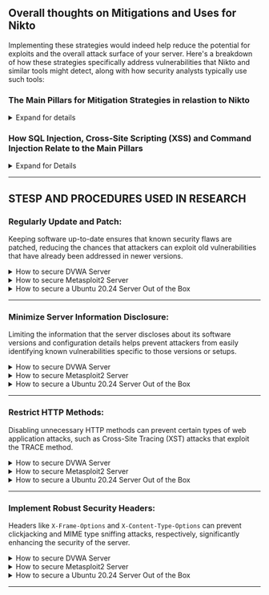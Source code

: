 ## Overall thoughts on Mitigations and Uses for Nikto

Implementing these strategies would indeed help reduce the potential for exploits and the overall attack surface of your server. Here's a breakdown of how these strategies specifically address vulnerabilities that Nikto and similar tools might detect, along with how security analysts typically use such tools:

### The Main Pillars for Mitigation Strategies in relastion to **Nikto**

<details>
  <summary>Expand for details</summary>

1. **Regularly Update and Patch**:
   - Keeping software up-to-date ensures that known security flaws are patched, reducing the chances that attackers can exploit old vulnerabilities that have already been addressed in newer versions.

2. **Minimize Server Information Disclosure**:
   - Limiting the information that the server discloses about its software versions and configuration details helps prevent attackers from easily identifying known vulnerabilities specific to those versions or setups.

3. **Restrict HTTP Methods**:
   - Disabling unnecessary HTTP methods can prevent certain types of web application attacks, such as Cross-Site Tracing (XST) attacks that exploit the TRACE method.

4. **Implement Robust Security Headers**:
   - Headers like `X-Frame-Options` and `X-Content-Type-Options` can prevent clickjacking and MIME type sniffing attacks, respectively, significantly enhancing the security of the server.

### Uses for Security Analysts:

Nikto, as an automated web scanning tool, offers several practical uses for security analysts:

1. **Initial Security Assessment**:
   - Nikto can quickly provide an overview of the web server’s security posture, identifying outdated software, misconfigurations, and potential vulnerabilities.

2. **Continuous Security Monitoring**:
   - Regular scans with Nikto can help track the security status of web servers over time, detecting new vulnerabilities or changes that might introduce security risks.

3. **Verification of Security Controls**:
   - After configuring security settings or applying patches, Nikto can be used to verify that these measures have been correctly implemented and are effective.

4. **Penetration Testing**:
   - In penetration testing scenarios, Nikto can be used as part of the reconnaissance phase to gather information that could be used for more targeted attacks.

5. **Compliance Checks**:
   - Nikto can help ensure that web servers comply with security policies and standards by regularly checking for configurations or headers that should be in place as per compliance requirements.

### Insights for Security Enhancement:

- **Identifying Misconfigurations**: By revealing misconfigurations and unnecessary services, Nikto provides insights that allow analysts to tighten security measures.
- **Guidance for Hardening**: The output from Nikto can guide the hardening process by highlighting specific areas where security can be enhanced.
- **Educational Tool**: For new analysts or educational environments, Nikto serves as an excellent tool to learn about common web vulnerabilities and the impact of different configurations.

Overall, tools like Nikto are invaluable for security analysts not only for defensive purposes but also to understand potential attack vectors and to simulate how an attacker might profile a system. Regular use of such tools is part of a proactive security strategy that helps maintain the integrity and security of web-facing services.
  
</details>

### How SQL Injection, Cross-Site Scripting (XSS) and Command Injection Relate to the Main Pillars 

<details>
  <summary>Expand for Details</summary>

The vulnerabilities 
- SQL Injection
- Cross-Site Scripting (XSS)
- Command Injection
fall under different areas of pillars `Regularly Update and Patch`, `Minimize Server Information Disclosure`, `Restrict HTTP Methods` & `Implement Robust Security Headers`, each highlighting a specific type of threat that web applications may face. Here’s how the vulnerablilities map onto the broader categories of security practices:

### 1. SQL Injection
- **Related Security Consideration: Regularly Update and Patch**
  - Keeping database management systems (DBMS) and web applications up-to-date can help mitigate vulnerabilities that might be exploited via SQL injection.
  - **Explanation**: Often, updates include patches for security holes that allow SQL injection. Developers also improve the way input is handled, helping to prevent malicious data from affecting SQL queries.

### 2. Cross-Site Scripting (XSS)
- **Related Security Consideration: Implement Robust Security Headers**
  - Using security headers such as `Content-Security-Policy` can significantly reduce the risk of XSS by specifying which dynamic resources are allowed to load.
  - **Explanation**: Properly configured, these headers help prevent attackers from executing malicious scripts in the browsers of unsuspecting users.

### 3. Command Injection
- **Related Security Consideration: Restrict HTTP Methods**
  - While not directly preventing command injection, limiting HTTP methods can reduce the attack surface through which such injections could be facilitated, especially when methods that allow sending data (like POST) are tightly controlled.
  - **Explanation**: Secure coding practices and rigorous input validation/sanitization are critical here. Ensuring that only validated inputs are processed helps prevent attackers from executing arbitrary commands on the server.

### Overarching Practices
- **Minimize Server Information Disclosure**
  - This practice impacts all three vulnerabilities by obscuring details about the web application’s environment that could be used to tailor attacks.
  - **Explanation**: Knowing the type of server, database, or scripting language and its version can provide attackers with valuable clues on how to exploit known vulnerabilities in those technologies.

### Summary
- **SQL Injection**: Tightly linked with both Regular Updates/Patches and specific configurations to handle SQL queries securely.
- **XSS**: Mostly mitigated by implementing content security policies and other headers that restrict malicious script execution.
- **Command Injection**: Needs rigorous input validation, secure coding practices, and environment hardening to mitigate.

In general, a layered security approach that includes updating and patching, configuring security headers, minimizing information disclosure, and restricting available methods of interaction with the server provides a comprehensive defense against these and other web application vulnerabilities. Each of these practices plays a role in creating a more secure web environment.
  
</details>

---

## STESP AND PROCEDURES USED IN RESEARCH

### **Regularly Update and Patch**:
Keeping software up-to-date ensures that known security flaws are patched, reducing the chances that attackers can exploit old vulnerabilities that have already been addressed in newer versions.

<details>
  <summary>How to secure DVWA Server</summary>
</details>

<details>
  <summary>How to secure Metasploit2 Server</summary>
</details>

<details>
  <summary>How to secure a Ubuntu 20.24 Server Out of the Box</summary>
</details>

---

### **Minimize Server Information Disclosure**:
Limiting the information that the server discloses about its software versions and configuration details helps prevent attackers from easily identifying known vulnerabilities specific to those versions or setups.

<details>
  <summary>How to secure DVWA Server</summary>
</details>

<details>
  <summary>How to secure Metasploit2 Server</summary>
</details>

<details>
  <summary>How to secure a Ubuntu 20.24 Server Out of the Box</summary>
</details>

---

### **Restrict HTTP Methods**:
Disabling unnecessary HTTP methods can prevent certain types of web application attacks, such as Cross-Site Tracing (XST) attacks that exploit the TRACE method.

<details>
  <summary>How to secure DVWA Server</summary>
</details>

<details>
  <summary>How to secure Metasploit2 Server</summary>
</details>

<details>
  <summary>How to secure a Ubuntu 20.24 Server Out of the Box</summary>
</details>

---

### **Implement Robust Security Headers**:
Headers like `X-Frame-Options` and `X-Content-Type-Options` can prevent clickjacking and MIME type sniffing attacks, respectively, significantly enhancing the security of the server.


<details>
  <summary>How to secure DVWA Server</summary>
</details>

<details>
  <summary>How to secure Metasploit2 Server</summary>
</details>

<details>
  <summary>How to secure a Ubuntu 20.24 Server Out of the Box</summary>
</details>

---
